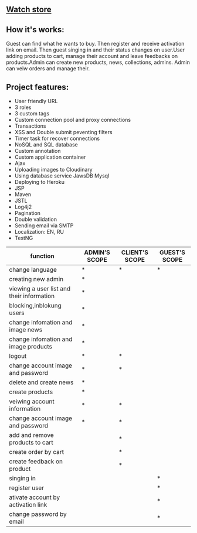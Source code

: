 ## [Watch store](https://watchstoreepam.herokuapp.com)

## How it's works:
Guest can find what he wants to buy. Then register and receive activation link on email. Then guest singing in and their status changes on user.User adding products to cart, manage their account and leave feedbacks on products.Admin can create new products, news, collections, admins. Admin can veiw orders and manage their.
## Project features:
* User friendly URL
* 3 roles
* 3 custom tags
* Custom connection pool and proxy connections
* Transactions
* XSS and Double submit peventing filters
* Timer task for recover connections
* NoSQL and SQL database
* Custom annotation
* Custom application container
* Ajax
* Uploading images to Cloudinary
* Using database service JawsDB Mysql
* Deploying to Heroku
* JSP
* Maven
* JSTL
* Log4j2
* Pagination
* Double validation
* Sending email via SMTP
* Localization: EN, RU
* TestNG

function | ADMIN’S SCOPE | CLIENT’S SCOPE | GUEST’S SCOPE
---------| --------------|----------------|---------------
change language| * | * | * |
creating new admin | * |   |  
viewing a user list and their information | * |   |   
blocking,inblokung users | * |
change infomation and image news | * |
change infomation and image products | * |
logout | * | * |
change account image and password | * | * |
delete and create news | * |
create products | * |
veiwing account information | * | * |
change account image and password | * | * |
add and remove products to cart |   | * |
create order by cart |   | * |
create feedback on product |   | * |
singing in |   |   | *
register user |   |   | *
ativate account by activation link |   |   | *
change password by email |   |   | *
	    

